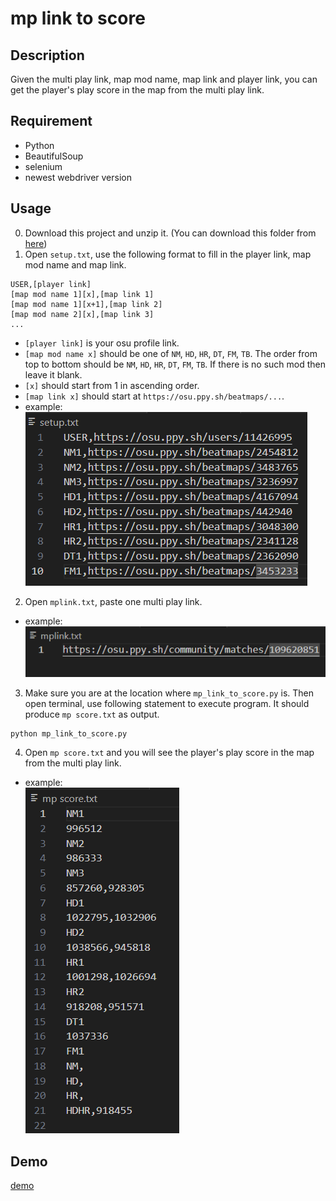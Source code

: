 # mp link to score

## Description
Given the multi play link, map mod name, map link and player link, you can get the player's play score in the map from the multi play link.

## Requirement
* Python
* BeautifulSoup
* selenium
* newest webdriver version

## Usage
0. Download this project and unzip it. (You can download this folder from [here](https://minhaskamal.github.io/DownGit/#/home "DownGit"))  
1. Open `setup.txt`, use the following format to fill in the player link, map mod name and map link.  
```
USER,[player link]
[map mod name 1][x],[map link 1]  
[map mod name 1][x+1],[map link 2]  
[map mod name 2][x],[map link 3]  
...   
```
* `[player link]` is your osu profile link.  
* `[map mod name x]` should be one of `NM`, `HD`, `HR`, `DT`, `FM`, `TB`. The order from top to bottom should be `NM`, `HD`, `HR`, `DT`, `FM`, `TB`. If there is no such mod then leave it blank.
* `[x]` should start from 1 in ascending order.
* `[map link x]` should start at `https://osu.ppy.sh/beatmaps/...`.  
* example:  
![setup](https://github.com/rex0988476/Python/blob/main/Taiko_Tournament_Tools/mp_link_to_score/README/setup.png)  
2. Open `mplink.txt`, paste one multi play link.
* example:  
![mplink](https://github.com/rex0988476/Python/blob/main/Taiko_Tournament_Tools/mp_link_to_score/README/mplink.png)  
3. Make sure you are at the location where `mp_link_to_score.py` is. Then open terminal, use following statement to execute program. It should produce `mp score.txt` as output.
```
python mp_link_to_score.py  
```
4. Open `mp score.txt` and you will see the player's play score in the map from the multi play link.
* example:  
![mp score](https://github.com/rex0988476/Python/blob/main/Taiko_Tournament_Tools/mp_link_to_score/README/mpscore.png)
## Demo
[demo](https://www.youtube.com/watch?v=HeoxKrUldXw "demo")
